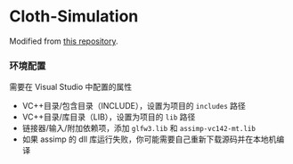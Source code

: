 # Cloth-Simulation

Modified from [this repository](https://github.com/xxMeow/ClothSimulation).



### 环境配置

需要在 Visual Studio 中配置的属性

- VC++目录/包含目录（INCLUDE），设置为项目的 `includes` 路径
- VC++目录/库目录（LIB），设置为项目的 `lib` 路径
- 链接器/输入/附加依赖项，添加 `glfw3.lib` 和 `assimp-vc142-mt.lib`
- 如果 assimp 的 dll 库运行失败，你可能需要自己重新下载源码并在本地机编译

